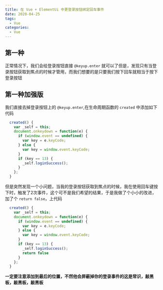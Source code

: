 ```yaml
---
title: 在 Vue + ElementUi 中更登录按钮绑定回车事件
date: 2020-04-25
tags:
  - Vue
categories:
  - Vue
---
```


## 第一种

正常情况下，我们会给登录按钮直接 `@keyup.enter` 就可以了但是，发现只有当登录按钮获取到焦点的时候才管用，而我们想要的是只要我们按下回车就相当于按下登录按钮

## 第一种加强版

我们直接去掉登录按钮上的 `@keyup.enter`,在生命周期函数的 `created` 中添加如下代码

```javascript
  created() {
    var _self = this;
    document.onkeydown = function(e) {
      if (window.event == undefined) {
        var key = e.keyCode;
      } else {
        var key = window.event.keyCode;
      }
      if (key == 13) {
        _self.loginSuccess();
      }
    };
  }
```

但是突然发现一个小问题，当我的登录按钮获取到焦点的时候，我在使用回车键按下时，触发了2次事件，这个可不是我们希望的结果，于是我做了个小小的改进，
加了个 `return false`，上代码

```javascript
  created() {
    var _self = this;
    document.onkeydown = function(e) {
      if (window.event == undefined) {
        var key = e.keyCode;
      } else {
        var key = window.event.keyCode;
      }
      if (key == 13) {
        _self.loginSuccess();
        return false
      }
    };
  }

```
**一定要注意添加到最后的位置，不然他会屏蔽掉你的登录事件的这是常识，敲黑板，敲黑板，敲黑板**